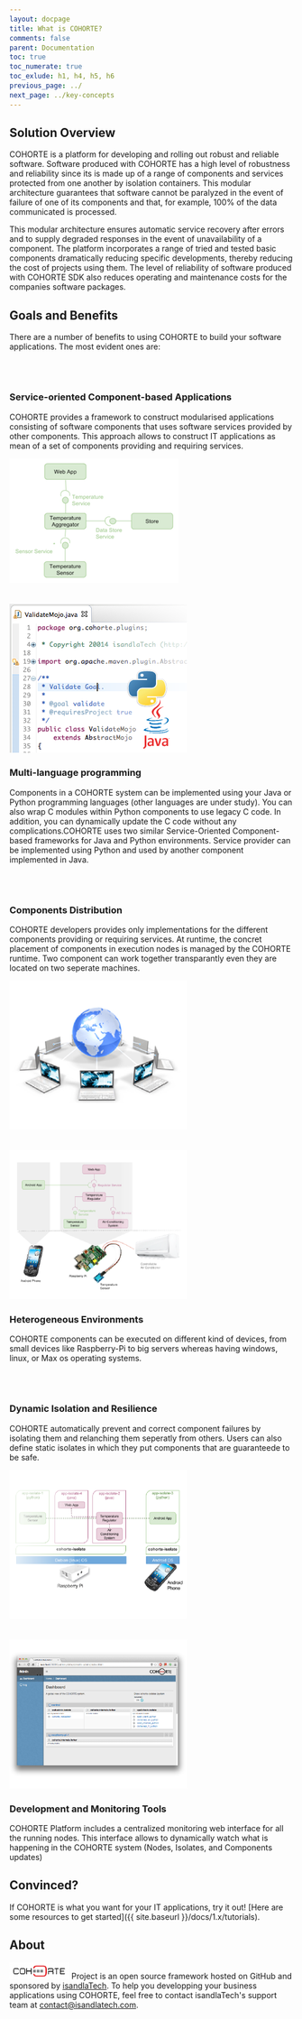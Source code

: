 ```yaml
---
layout: docpage
title: What is COHORTE?
comments: false
parent: Documentation
toc: true
toc_numerate: true
toc_exlude: h1, h4, h5, h6
previous_page: ../
next_page: ../key-concepts
---
```


## Solution Overview

COHORTE is a platform for developing and rolling out robust and reliable software.
Software produced with COHORTE has a high level of robustness and reliability since its is made up of a range of components and services protected from one another by isolation containers. This modular architecture guarantees that software cannot be paralyzed in the event of failure of one of its components and that, for example, 100% of the data communicated is processed.

This modular architecture ensures automatic service recovery after errors and to supply degraded responses in the event of unavailability of a component.
The platform incorporates a range of tried and tested basic components dramatically reducing specific developments, thereby reducing the cost of projects using them.
The level of reliability of software produced with COHORTE SDK also reduces operating and maintenance costs for the companies software packages.

## Goals and Benefits

There are a number of benefits to using COHORTE to build your software applications. The most evident ones are:

<div class="row"><br/><br/></div>

<div class="row">
	<div class="col-md-6">
		<h3>Service-oriented Component-based Applications</h3>
		<p>COHORTE provides a framework to construct modularised applications consisting of software components that uses software services provided by other components. This approach allows to construct IT applications as mean of a set of components providing and requiring services. </p>
	</div>
	<div class="col-md-6" >
		<img src="what-is-cohorte-img1.png"/>
	</div>
</div>

<div class="row"><br/><br/></div>

<div class="row">
	<div class="col-md-6">
		<img src="what-is-cohorte-img2.png"/>
	</div>
	<div class="col-md-6" >
		<h3>Multi-language programming</h3>
		<p>Components in a COHORTE system can be implemented using your Java or Python programming languages (other languages are under study). You can also wrap C modules within Python components to use legacy C code. In addition, you can dynamically update the C code without any complications.COHORTE uses two similar Service-Oriented Component-based frameworks for Java and Python environments. Service provider can be implemented using Python and used by another component implemented in Java.</p>
	</div>
</div>

<div class="row"><br/><br/></div>

<div class="row">
	<div class="col-md-6">
		<h3>Components Distribution</h3>
		<p>COHORTE developers provides only implementations for the different components providing or requiring services. At runtime, the concret placement of components in execution nodes is managed by the COHORTE runtime. Two component can work together transparantly even they are located on two seperate machines.</p>
	</div>
	<div class="col-md-6" >
		<img src="what-is-cohorte-img4.png"/>
	</div>
</div>

<div class="row"><br/><br/></div>

<div class="row">
	<div class="col-md-6">
		<img src="what-is-cohorte-img3.png"/>
	</div>
	<div class="col-md-6" >
		<h3>Heterogeneous Environments</h3>
		<p>COHORTE components can be executed on different kind of devices, from small devices like Raspberry-Pi to big servers whereas having windows, linux, or Max os operating systems.</p>
	</div>
</div>

<div class="row"><br/><br/></div>

<div class="row">
	<div class="col-md-6">
		<h3>Dynamic Isolation and Resilience</h3>
		<p>COHORTE automatically prevent and correct component failures by isolating them and relanching them seperatly from others. Users can also define static isolates in which they put components that are guaranteede to be safe.</p>
	</div>
	<div class="col-md-6" >
		<img src="what-is-cohorte-img5.png"/>
	</div>
</div>

<div class="row"><br/><br/></div>

<div class="row">
	<div class="col-md-6">
		<img src="what-is-cohorte-img6.png"/>
	</div>
	<div class="col-md-6" >
		<h3>Development and Monitoring Tools</h3>
		<p>COHORTE Platform includes a centralized monitoring web interface for all the running nodes. This interface allows to dynamically watch what is happening in the COHORTE system (Nodes, Isolates, and Components updates)</p>
	</div>
</div>

<div id="one-page-generator-end"></div>


## Convinced?

If COHORTE is what you want for your IT applications, try it out! [Here are some resources to get
started]({{ site.baseurl }}/docs/1.x/tutorials). 


## About

![Cohorte](cohorte-logo-sm-color.png) Project is an open source framework hosted on GitHub and sponsored by [isandlaTech](http://isandlatech.com). To help you developping your business applications using COHORTE, feel free to contact isandlaTech's support team at [contact@isandlatech.com](mailto:contact@isandlatech.com).


